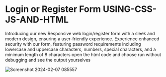 # Login or Register Form USING-CSS-JS-AND-HTML
Introducing our new Responsive web login/register form with a sleek and modern design, ensuring a user-friendly experience.
Experience enhanced security with our form, featuring password requirements including lowercase and uppercase characters, numbers, special characters, and a minimum length of 8 characters
open the html code and choose run without debugging and see the output yourselves

![Screenshot 2024-02-07 085557](https://github.com/user-attachments/assets/36623e16-1c54-4e24-aca4-838c84467a04)

